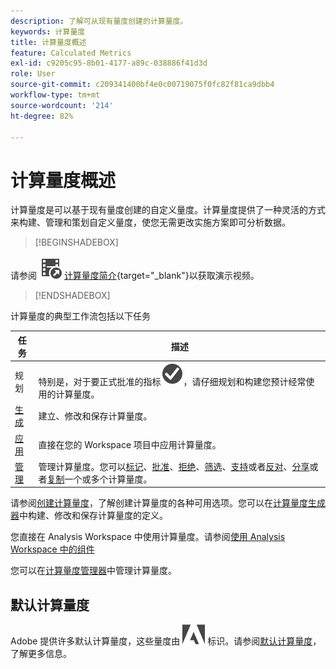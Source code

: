 ```yaml
---
description: 了解可从现有量度创建的计算量度。
keywords: 计算量度
title: 计算量度概述
feature: Calculated Metrics
exl-id: c9205c95-8b01-4177-a89c-038886f41d3d
role: User
source-git-commit: c209341400bf4e0c00719075f0fc82f81ca9dbb4
workflow-type: tm+mt
source-wordcount: '214'
ht-degree: 82%

---
```


# 计算量度概述

计算量度是可以基于现有量度创建的自定义量度。计算量度提供了一种灵活的方式来构建、管理和策划自定义量度，使您无需更改实施方案即可分析数据。



>[!BEGINSHADEBOX]

请参阅 ![VideoCheckedOut](/help/assets/icons/VideoCheckedOut.svg) [计算量度简介](https://video.tv.adobe.com/v/31787/?quality=12&learn=on){target="_blank"}以获取演示视频。

>[!ENDSHADEBOX]

计算量度的典型工作流包括以下任务

| 任务 | 描述 |
| --- | --- |
| 规划 | 特别是，对于要正式批准的指标![复选标记循环](/help/assets/icons/CheckmarkCircle.svg)，请仔细规划和构建您预计经常使用的计算量度。 |
| [生成](/help/components/calc-metrics/cm-workflow/cm-build-metrics.md) | 建立、修改和保存计算量度。 |
| [应用](/help/components/use-components-in-workspace.md) | 直接在您的 Workspace 项目中应用计算量度。 |
| [管理](/help/components/calc-metrics/cm-workflow/cm-manager.md) | 管理计算量度。您可以[标记](/help/components/calc-metrics/cm-workflow/cm-tagging.md)、[批准](/help/components/calc-metrics/cm-workflow/cm-approving.md)、[拒绝](/help/components/calc-metrics/cm-workflow/cm-approving.md)、[筛选](/help/components/calc-metrics/cm-workflow/cm-filter.md)、[支持](/help/components/calc-metrics/cm-workflow/cm-favorite.md)或者[反对](/help/components/calc-metrics/cm-workflow/cm-favorite.md)、[分享](/help/components/calc-metrics/cm-workflow/cm-sharing.md)或者[复制](/help/components/calc-metrics/cm-workflow/cm-copy.md)一个或多个计算量度。 |

请参阅[创建计算量度](/help/components/calc-metrics/cm-workflow/cm-workflow.md)，了解创建计算量度的各种可用选项。您可以在[计算量度生成器](cm-workflow/cm-build-metrics.md)中构建、修改和保存计算量度的定义。

您直接在 Analysis Workspace 中使用计算量度。请参阅[使用 Analysis Workspace 中的组件](/help/components/use-components-in-workspace.md)

您可以在[计算量度管理器](cm-workflow/cm-manager.md)中管理计算量度。

## 默认计算量度

Adobe 提供许多默认计算量度，这些量度由 ![AdobeLogoSmall](/help/assets/icons/AdobeLogoSmall.svg) 标识。请参阅[默认计算量度](/help/components/calc-metrics/default-calcmetrics.md)，了解更多信息。
